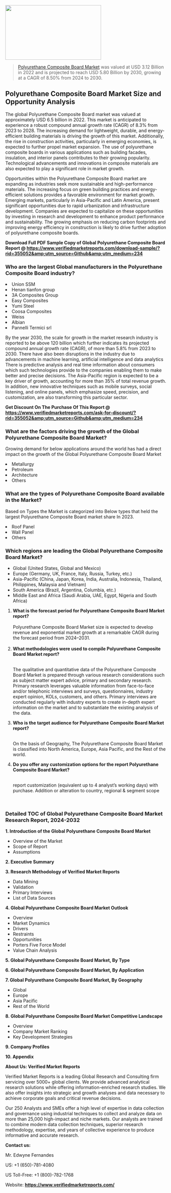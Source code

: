 <img src="https://ffe5etoiles.com/wp-content/uploads/2024/12/MST1-300x171.png" alt="" width="300" height="171" class="alignnone size-medium wp-image-20088" /><blockquote><p><p><a href="https://www.verifiedmarketreports.com/download-sample/?rid=355052&utm_source=Github&utm_medium=234" target="_blank">Polyurethane Composite Board Market</a> was valued at USD 3.12 Billion in 2022 and is projected to reach USD 5.80 Billion by 2030, growing at a CAGR of 8.50% from 2024 to 2030.</p></blockquote><p><h2>Polyurethane Composite Board Market Size and Opportunity Analysis</h2><p>The global Polyurethane Composite Board market was valued at approximately USD 6.5 billion in 2022. This market is anticipated to experience a robust compound annual growth rate (CAGR) of 8.3% from 2023 to 2028. The increasing demand for lightweight, durable, and energy-efficient building materials is driving the growth of this market. Additionally, the rise in construction activities, particularly in emerging economies, is expected to further propel market expansion. The use of polyurethane composite boards in various applications such as building facades, insulation, and interior panels contributes to their growing popularity. Technological advancements and innovations in composite materials are also expected to play a significant role in market growth.</p><p>Opportunities within the Polyurethane Composite Board market are expanding as industries seek more sustainable and high-performance materials. The increasing focus on green building practices and energy-efficient solutions provides a favorable environment for market growth. Emerging markets, particularly in Asia-Pacific and Latin America, present significant opportunities due to rapid urbanization and infrastructure development. Companies are expected to capitalize on these opportunities by investing in research and development to enhance product performance and sustainability. The growing emphasis on reducing carbon footprints and improving energy efficiency in construction is likely to drive further adoption of polyurethane composite boards.</p></p><p class=""><strong>Download Full PDF Sample Copy of Global Polyurethane Composite Board Report @ <a href="https://www.verifiedmarketreports.com/download-sample/?rid=355052&amp;utm_source=Github&amp;utm_medium=234" target="_blank">https://www.verifiedmarketreports.com/download-sample/?rid=355052&amp;utm_source=Github&amp;utm_medium=234</a></strong></p><h3 id="" class="">Who are the largest Global manufacturers in the Polyurethane Composite Board industry?</h3><p><li>Union SSM</li><li> Henan tianfon group</li><li> 3A Composites Group</li><li> Easy Composites</li><li> Yumi Steel</li><li> Coosa Composites</li><li> Weiss</li><li> Albian</li><li> Pannelli Termici srl</li></p><div class=""><div class="" dir="" data-message-author-role="" data-message-id="" data-message-model-slug=""><div class=""><div class=""><div class=""><div class="" dir="" data-message-author-role="" data-message-id="" data-message-model-slug=""><div class=""><div class=""><p>By the year 2030, the scale for growth in the market research industry is reported to be above 120 billion which further indicates its projected compound annual growth rate (CAGR), of more than 5.8% from 2023 to 2030. There have also been disruptions in the industry due to advancements in machine learning, artificial intelligence and data analytics There is predictive analysis and real time information about consumers which such technologies provide to the companies enabling them to make better and precise decisions. The Asia-Pacific region is expected to be a key driver of growth, accounting for more than 35% of total revenue growth. In addition, new innovative techniques such as mobile surveys, social listening, and online panels, which emphasize speed, precision, and customization, are also transforming this particular sector.</p><p><strong>Get Discount On The Purchase Of This Report @&nbsp; <a href="https://www.verifiedmarketreports.com/ask-for-discount/?rid=355052&amp;utm_source=Github&amp;utm_medium=234" target="_blank">https://www.verifiedmarketreports.com/ask-for-discount/?rid=355052&amp;utm_source=Github&amp;utm_medium=234</a></strong></p></div></div></div></div></div></div></div></div><h3 id="" class="">What are the factors driving the growth of the Global Polyurethane Composite Board Market?</h3><p id="" class="">Growing demand for below applications around the world has had a direct impact on the growth of the Global Polyurethane Composite Board Market</p><p id="" class=""><li>Metallurgy</li><li> Petroleum</li><li> Architecture</li><li> Others</li></p><h3 id="" class="">What are the types of Polyurethane Composite Board available in the Market?</h3><p id="" class="">Based on Types the Market is categorized into Below types that held the largest Polyurethane Composite Board market share In 2023.</p><p id="" class=""><li>Roof Panel</li><li> Wall Panel</li><li> Others</li></p><h3 id="" class="">Which regions are leading the Global Polyurethane Composite Board Market?</h3><ul><li>Global (United States, Global and Mexico)</li><li>Europe (Germany, UK, France, Italy, Russia, Turkey, etc.)</li><li>Asia-Pacific (China, Japan, Korea, India, Australia, Indonesia, Thailand, Philippines, Malaysia and Vietnam)</li><li>South America (Brazil, Argentina, Columbia, etc.)</li><li>Middle East and Africa (Saudi Arabia, UAE, Egypt, Nigeria and South Africa)</li></ul><p><ol><li><strong>What is the forecast period for Polyurethane Composite Board Market report?<br /></strong><br /><span data-sheets-root="1" data-sheets-value="{&quot;1&quot;:2,&quot;2&quot;:&quot;XXXX size is expected to develop revenue and exponential market growth at a remarkable CAGR during the forecast period from 2024&ndash;2030.&quot;}" data-sheets-userformat="{&quot;2&quot;:12674,&quot;4&quot;:{&quot;1&quot;:2,&quot;2&quot;:16776960},&quot;10&quot;:2,&quot;11&quot;:0,&quot;15&quot;:&quot;Arial&quot;,&quot;16&quot;:12}">Polyurethane Composite Board Market size is expected to develop revenue and exponential market growth at a remarkable CAGR during the forecast period from 2024&ndash;2031.</span><br /><br /></li><li><strong>What methodologies were used to compile Polyurethane Composite Board Market report?<br /><br /></strong><p>The qualitative and quantitative data of the&nbsp;Polyurethane Composite Board Market is prepared through various research considerations such as subject matter expert advice, primary and secondary research. Primary research leverages valuable information from face-to-face and/or telephonic interviews and surveys, questionnaires, industry expert opinion, KOLs, customers, and others. Primary interviews are conducted regularly with industry experts to create in-depth expert information on the market and to substantiate the existing analysis of the data.&nbsp;</p></li><li><strong>Who is the target audience for Polyurethane Composite Board Market report?<br /><br /></strong><p>On the basis of Geography, The&nbsp;Polyurethane Composite Board Market is classified into North America, Europe, Asia Pacific, and the Rest of the world.</p></li><li><strong>Do you offer any customization options for the report Polyurethane Composite Board Market?<br /><br /></strong><p>report customization (equivalent up to 4 analyst&rsquo;s working days) with purchase. Addition or alteration to country, regional &amp; segment scope</p><p>&nbsp;</p></li></ol></p><h3 id="" class="">Detailed TOC of Global Polyurethane Composite Board Market Research Report, 2024-2032</h3><p id="" class=""><strong>1. Introduction of the Global Polyurethane Composite Board Market</strong></p><ul><li>Overview of the Market</li><li>Scope of Report</li><li>Assumptions</li></ul><p id="" class=""><strong>2. Executive Summary</strong></p><p id="" class=""><strong>3. Research Methodology of&nbsp;Verified Market Reports</strong></p><ul><li>Data Mining</li><li>Validation</li><li>Primary Interviews</li><li>List of Data Sources</li></ul><p id="" class=""><strong>4. Global Polyurethane Composite Board Market Outlook</strong></p><ul><li>Overview</li><li>Market Dynamics</li><li>Drivers</li><li>Restraints</li><li>Opportunities</li><li>Porters Five Force Model</li><li>Value Chain Analysis</li></ul><p id="" class=""><strong>5. Global Polyurethane Composite Board Market, By&nbsp;Type</strong></p><p id="" class=""><strong>6. Global Polyurethane Composite Board Market, By Application</strong></p><p id="" class=""><strong>7. Global Polyurethane Composite Board Market, By Geography</strong></p><ul><li>Global</li><li>Europe</li><li>Asia Pacific</li><li>Rest of the World</li></ul><p id="" class=""><strong>8. Global Polyurethane Composite Board Market Competitive Landscape</strong></p><ul><li>Overview</li><li>Company Market Ranking</li><li>Key Development Strategies</li></ul><p id="" class=""><strong>9. Company Profiles</strong></p><p id="" class=""><strong>10. Appendix</strong></p><p id="" class=""><strong>About Us: Verified Market Reports</strong></p><p id="" class="">Verified Market Reports is a leading Global Research and Consulting firm servicing over 5000+ global clients. We provide advanced analytical research solutions while offering information-enriched research studies. We also offer insights into strategic and growth analyses and data necessary to achieve corporate goals and critical revenue decisions.</p><p id="" class="">Our 250 Analysts and SMEs offer a high level of expertise in data collection and governance using industrial techniques to collect and analyze data on more than 25,000 high-impact and niche markets. Our analysts are trained to combine modern data collection techniques, superior research methodology, expertise, and years of collective experience to produce informative and accurate research.</p><p id="" class=""><strong>Contact us:</strong></p><p id="" class="">Mr. Edwyne Fernandes</p><p id="" class="">US: +1 (650)-781-4080</p><p id="" class="">US Toll-Free: +1 (800)-782-1768</p><p id="" class="">Website: <a target="" data-test-app-aware-link=""><strong>https://www.verifiedmarketreports.com/</strong></a></p>
